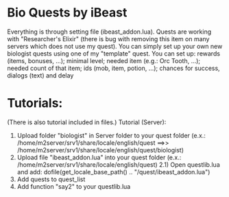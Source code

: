 # Bio Quests by iBeast
Everything is through setting file (ibeast_addon.lua).﻿
Quests are working with "Researcher's Elixir" (there is bug with removing this item on many servers which does not use my quest).
You ca﻿n simply set up ﻿your own n﻿ew biologist quests﻿ using one of my "temp﻿late" quest.﻿
﻿Y﻿ou can set up: rewards (items, bonuses, ...); ﻿minimal level; needed item (e.g.: Orc Tooth, ...); needed count of that item; ids (mob, item, potion, ...); chances for﻿ success, dialogs (text) and delay﻿﻿﻿



# Tutorials:
(There is also tutorial included in files.)
Tutorial (Server):
1) Upload folder "biologist" in Server folder to your quest folder (e.x.: /home/m2server/srv1/share/locale/english/quest ==>> /home/m2server/srv1/share/locale/english/quest/biologist)
2) Upload file "ibeast_addon.lua" into your quest folder (e.x.: /home/m2server/srv1/share/locale/english/quest)
2.1) Open questlib.lua and add: dofile(get_locale_base_path() .. "/quest/ibeast_addon.lua")
3) Add quests to quest_list
4) Add function "say2" to your questlib.lua